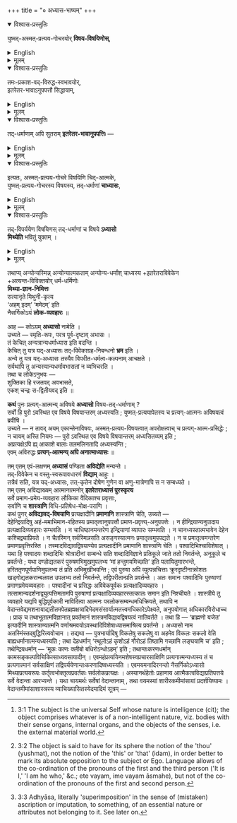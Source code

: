 +++
title = "० अध्यास-भाष्यम्"
+++
<details open><summary>विश्वास-प्रस्तुतिः</summary>

युष्मद्-अस्मत्-प्रत्यय-गोचरयोर् **विषय-विषयिणोस्**,
</details>

<details><summary>English</summary>

It is a matter not requiring any proof that the object and the subject [^fn_36] whose respective spheres are the notion of the 'Thou' (the Non-Ego [^fn_37]) and the 'Ego,'

[^fn_36]: 3:1 The subject is the universal Self whose nature is intelligence (cit); the object comprises whatever is of a non-intelligent nature, viz. bodies with their sense organs, internal organs, and the objects of the senses, i.e. the external material world.

[^fn_37]: 3:2 The object is said to have for its sphere the notion of the 'thou' (yushmat), not the notion of the 'this' or 'that' (idam), in order better to mark its absolute opposition to the subject or Ego. Language allows of the co-ordination of the pronouns of the first and the third person ('It is I,' 'I am he who,' &c.; ete vayam, ime vayam āsmahe), but not of the co-ordination of the pronouns of the first and second person.
</details>


<details><summary>मूलम्</summary>

युष्मद्-अस्मत्-प्रत्यय-गोचरयोर् **विषय-विषयिणोस्**,
</details>

<details open><summary>विश्वास-प्रस्तुतिः</summary>

तमः-प्रकाश-वद्-विरुद्ध-स्वभावयोर्,  
इतरेतर-भावाऽनुपपत्तौ सिद्धायाम्,
</details>

<details><summary>English</summary>

and which are opposed to each other as much as darkness and light are, cannot be identified. 
</details>


<details><summary>मूलम्</summary>

तमः-प्रकाश-वद्-विरुद्ध-स्वभावयोर्,  
इतरेतर-भावाऽनुपपत्तौ सिद्धायाम्,
</details>

<details open><summary>विश्वास-प्रस्तुतिः</summary>

तद्-धर्माणाम् अपि सुतराम् **इतरेतर-भावानुपपत्तिः** — 
</details>

<details><summary>English</summary>

All the less can their respective attributes be identified. 
</details>


<details><summary>मूलम्</summary>

तद्-धर्माणाम् अपि सुतराम् **इतरेतर-भावानुपपत्तिः** — 
</details>


<details open><summary>विश्वास-प्रस्तुतिः</summary>

इत्यतः, अस्मत्-प्रत्यय-गोचरे विषयिणि चिद्-आत्मके,  
युष्मत्-प्रत्यय-गोचरस्य विषयस्य, तद्-धर्माणां **चाध्यासः**,  
</details>

<details><summary>English</summary>

Hence it follows that it is wrong to superimpose [^fn_38] upon the subject--whose Self is intelligence, and which has for its sphere the notion of the Ego-- the object whose sphere is the notion of the Non-Ego, and the attributes of the object, 

[^fn_38]: 3:3 Adhyāsa, literally 'superimposition' in the sense of (mistaken) ascription or imputation, to something, of an essential nature or attributes not belonging to it. See later on.
</details>


<details><summary>मूलम्</summary>

इत्यतः, अस्मत्-प्रत्यय-गोचरे विषयिणि चिद्-आत्मके,  
युष्मत्-प्रत्यय-गोचरस्य विषयस्य, तद्-धर्माणां **चाध्यासः**,  
</details>

  
<details open><summary>विश्वास-प्रस्तुतिः</summary>

तद्-विपर्ययेण विषयिणस् तद्-धर्माणां च विषये **ऽध्यासो**  
**मिथ्येति** भवितुं युक्तम् ।
</details>

<details><summary>English</summary>

and _vice versā_ to superimpose the subject and the attributes of the subject on the object. 
</details>


<details><summary>मूलम्</summary>

तद्-विपर्ययेण विषयिणस् तद्-धर्माणां च विषये **ऽध्यासो**  
**मिथ्येति** भवितुं युक्तम् ।
</details>



तथाप्य् अन्योन्यस्मिन्न् अन्योन्यात्मकताम् अन्योन्य-धर्मांश् चाध्यस्य +इतरेतराविवेकेन  
+अत्यन्त-विविक्तयोर् धर्म-धर्मिणोः  
**मिथ्या-ज्ञान-निमित्तः**  
सत्यानृते मिथुनी-कृत्य  
‘अहम् इदम्’ ‘ममेदम्’ इति  
नैसर्गिकोऽयं **लोक-व्यवहारः** ॥

आह — कोऽयम् **अध्यासो** नामेति ।  
उच्यते — स्मृति-रूपः, परत्र पूर्व-दृष्टाव् अभासः ।  
तं केचित् अन्यत्रान्यधर्माध्यास इति वदन्ति ।  
केचित् तु यत्र यद्-अध्यासः तद्-विवेकाग्रह-निबन्धनो **भ्रम** इति ।  
अन्ये तु यत्र यद्-अध्यासः तस्यैव विपरीत-धर्मत्व-कल्पनाम् आचक्षते ।  
सर्वथापि तु अन्यस्यान्यधर्मावभासतां न व्यभिचरति ।  
तथा च लोकेऽनुभवः —  
शुक्तिका हि रजतवद् अवभासते,  
एकश् चन्द्रः स-द्वितीयवद् इति ॥

**कथं** पुनः प्रत्यग्-आत्मन्य् अविषये **अध्यासो** विषय-तद्-धर्माणाम् ?  
सर्वो हि पुरो ऽवस्थित एव विषये विषयान्तरम् अध्यस्यति ; युष्मत्-प्रत्ययापेतस्य च प्रत्यग्-आत्मनः अविषयत्वं ब्रवीषि ।  
उच्यते — न तावद् अयम् एकान्तेनाविषयः, अस्मत्-प्रत्यय-विषयत्वात् अपरोक्षत्वाच् च प्रत्यग्-आत्म-प्रसिद्धेः ;  
न चायम् अस्ति नियमः — पुरो ऽवस्थित एव विषये विषयान्तरम् अध्यसितव्यम् इति ;  
अप्रत्यक्षेऽपि ह्य् आकाशे बालाः तलमलिनतादि अध्यस्यन्ति ;  
एवम् अविरुद्धः **प्रत्यग्-आत्मन्य् अपि अनात्माध्यासः** ॥

तम् एतम् एवं-लक्षणम् **अध्यासं** पण्डिता **अविद्येति** मन्यन्ते ।  
तद्-विवेकेन च वस्तु-स्वरूपावधारणं **विद्याम्** आहुः ।  
तत्रैवं सति, यत्र यद्-अध्यासः, तत्-कृतेन दोषेण गुणेन वा अणु-मात्रेणापि स न सम्बध्यते ।  
तम् एतम् अविद्याख्यम् आत्मानात्मनोर् **इतरेतराध्यासं पुरस्कृत्य**  
सर्वे प्रमाण-प्रमेय-व्यवहारा लौकिका वैदिकाश्च प्रवृत्ताः,  
सर्वाणि च **शास्त्राणि** विधि-प्रतिषेध-मोक्ष-पराणि ।  
कथं पुनर् **अविद्यावद्-विषयाणि** प्रत्यक्षादीनि **प्रमाणानि** शास्त्राणि चेति, उच्यते —  
देहेन्द्रियादिषु अहं-ममाभिमान-रहितस्य प्रमातृत्वानुपपत्तौ प्रमाण-प्रवृत्त्य्-अनुपपत्तेः । न हीन्द्रियाण्यनुपादाय प्रत्यक्षादिव्यवहारः सम्भवति । न चाधिष्ठानमन्तरेण इन्द्रियाणां व्यापारः सम्भवति । न चानध्यस्तात्मभावेन देहेन कश्चिद्व्याप्रियते । न चैतस्मिन् सर्वस्मिन्नसति असङ्गस्यात्मनः प्रमातृत्वमुपपद्यते । न च प्रमातृत्वमन्तरेण प्रमाणप्रवृत्तिरस्ति । तस्मादविद्यावद्विषयाण्येव प्रत्यक्षादीनि प्रमाणानि शास्त्राणि चेति । पश्वादिभिश्चाविशेषात् । यथा हि पश्वादयः शब्दादिभिः श्रोत्रादीनां सम्बन्धे सति शब्दादिविज्ञाने प्रतिकूले जाते ततो निवर्तन्ते, अनुकूले च प्रवर्तन्ते ; यथा दण्डोद्यतकरं पुरुषमभिमुखमुपलभ्य ‘मां हन्तुमयमिच्छति’ इति पलायितुमारभन्ते, हरिततृणपूर्णपाणिमुपलभ्य तं प्रति अभिमुखीभवन्ति ; एवं पुरुषा अपि व्युत्पन्नचित्ताः क्रूरदृष्टीनाक्रोशतः खड्गोद्यतकरान्बलवत उपलभ्य ततो निवर्तन्ते, तद्विपरीतान्प्रति प्रवर्तन्ते । अतः समानः पश्वादिभिः पुरुषाणां प्रमाणप्रमेयव्यवहारः । पश्वादीनां च प्रसिद्धः अविवेकपूर्वकः प्रत्यक्षादिव्यवहारः । तत्सामान्यदर्शनाद्व्युत्पत्तिमतामपि पुरुषाणां प्रत्यक्षादिव्यवहारस्तत्कालः समान इति निश्चीयते । शास्त्रीये तु व्यवहारे यद्यपि बुद्धिपूर्वकारी नाविदित्वा आत्मनः परलोकसम्बन्धमधिक्रियते, तथापि न वेदान्तवेद्यमशनायाद्यतीतमपेतब्रह्मक्षत्रादिभेदमसंसार्यात्मतत्त्वमधिकारेऽपेक्ष्यते, अनुपयोगात् अधिकारविरोधाच्च । प्राक् च तथाभूतात्मविज्ञानात् प्रवर्तमानं शास्त्रमविद्यावद्विषयत्वं नातिवर्तते । तथा हि — ‘ब्राह्मणो यजेत’ इत्यादीनि शास्त्राण्यात्मनि वर्णाश्रमवयोऽवस्थादिविशेषाध्यासमाश्रित्य प्रवर्तन्ते । अध्यासो नाम अतस्मिंस्तद्बुद्धिरित्यवोचाम । तद्यथा — पुत्रभार्यादिषु विकलेषु सकलेषु वा अहमेव विकलः सकलो वेति बाह्यधर्मानात्मन्यध्यस्यति ; तथा देहधर्मान् ‘स्थूलोऽहं कृशोऽहं गौरोऽहं तिष्ठामि गच्छामि लङ्घयामि च’ इति ; तथेन्द्रियधर्मान् — ‘मूकः काणः क्लीबो बधिरोऽन्धोऽहम्’ इति ; तथान्तःकरणधर्मान् कामसङ्कल्पविचिकित्साध्यवसायादीन् । एवमहंप्रत्ययिनमशेषस्वप्रचारसाक्षिणि प्रत्यगात्मन्यध्यस्य तं च प्रत्यगात्मानं सर्वसाक्षिणं तद्विपर्ययेणान्तःकरणादिष्वध्यस्यति । एवमयमनादिरनन्तो नैसर्गिकोऽध्यासो मिथ्याप्रत्ययरूपः कर्तृत्वभोक्तृत्वप्रवर्तकः सर्वलोकप्रत्यक्षः । अस्यानर्थहेतोः प्रहाणाय आत्मैकत्वविद्याप्रतिपत्तये सर्वे वेदान्ता आरभ्यन्ते । यथा चायमर्थः सर्वेषां वेदान्तानाम् , तथा वयमस्यां शारीरकमीमांसायां प्रदर्शयिष्यामः । वेदान्तमीमांसाशास्त्रस्य व्याचिख्यासितस्येदमादिमं सूत्रम् —
